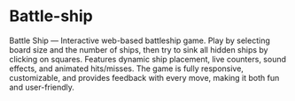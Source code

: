 # Battle-ship
Battle Ship — Interactive web-based battleship game.
Play by selecting board size and the number of ships, then try to sink all hidden ships by clicking on squares. Features dynamic ship placement, live counters, sound effects, and animated hits/misses. The game is fully responsive, customizable, and provides feedback with every move, making it both fun and user-friendly.
